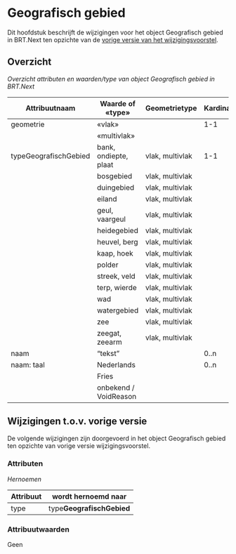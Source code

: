 Geografisch gebied
==================

Dit hoofdstuk beschrijft de wijzigingen voor het object Geografisch gebied in
BRT.Next ten opzichte van de [vorige versie van het
wijzigingsvoorstel](https://geonovum.github.io/brt-next-cv/#geografisch-gebied).

Overzicht
---------

*Overzicht attributen en waarden/type van object Geografisch gebied in BRT.Next*

| Attribuutnaam         | Waarde of «type»      | Geometrietype   | Kardinaliteit |
|-----------------------|-----------------------|-----------------|---------------|
| geometrie             | «vlak»                |                 | 1-1           |
|                       | «multivlak»           |                 |               |
| typeGeografischGebied | bank, ondiepte, plaat | vlak, multivlak | 1-1           |
|                       | bosgebied             | vlak, multivlak |               |
|                       | duingebied            | vlak, multivlak |               |
|                       | eiland                | vlak, multivlak |               |
|                       | geul, vaargeul        | vlak, multivlak |               |
|                       | heidegebied           | vlak, multivlak |               |
|                       | heuvel, berg          | vlak, multivlak |               |
|                       | kaap, hoek            | vlak, multivlak |               |
|                       | polder                | vlak, multivlak |               |
|                       | streek, veld          | vlak, multivlak |               |
|                       | terp, wierde          | vlak, multivlak |               |
|                       | wad                   | vlak, multivlak |               |
|                       | watergebied           | vlak, multivlak |               |
|                       | zee                   | vlak, multivlak |               |
|                       | zeegat, zeearm        | vlak, multivlak |               |
| naam                  | “tekst”               |                 | 0..n          |
| naam: taal            | Nederlands            |                 | 0..n          |
|                       | Fries                 |                 |               |
|                       | onbekend / VoidReason |                 |               |

Wijzigingen t.o.v. vorige versie
--------------------------------

De volgende wijzigingen zijn doorgevoerd in het object Geografisch gebied ten
opzichte van vorige versie wijzigingsvoorstel.

### Attributen

*Hernoemen*

| Attribuut | wordt hernoemd naar       |
|-----------|---------------------------|
| type      | type**GeografischGebied** |

### Attribuutwaarden

Geen

